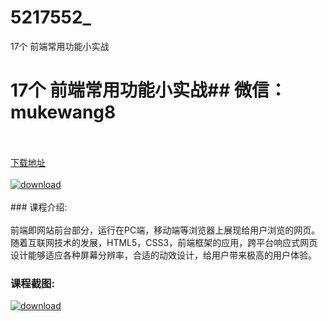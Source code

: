 # 5217552_
17个 前端常用功能小实战
# 17个 前端常用功能小实战## 微信：mukewang8
<br/></br>[下载地址](http://www.36tz.cn/article/5217552 "下载地址")
<br/></br>[![download](http://36tz.cn/muke_img/2021_01_1-42-300x208.png "下载地址")](http://www.36tz.cn/article/5217552 "下载地址")
<br/></br>### 课程介绍:<br/></br>前端即网站前台部分，运行在PC端，移动端等浏览器上展现给用户浏览的网页。随着互联网技术的发展，HTML5，CSS3，前端框架的应用，跨平台响应式网页设计能够适应各种屏幕分辨率，合适的动效设计，给用户带来极高的用户体验。

### 课程截图:
[![download](http://36tz.cn/muke_img/2021_01_2-47.png "下载地址")](http://www.36tz.cn/article/5217552 "下载地址")
